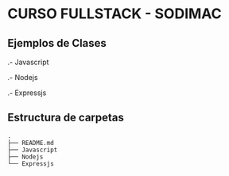 # CURSO FULLSTACK -  SODIMAC

## Ejemplos de Clases
.- Javascript

.- Nodejs

.- Expressjs


## Estructura de carpetas
```
.
├── README.md
├── Javascript
├── Nodejs
└── Expressjs

```
